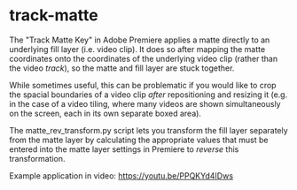# track-matte

The "Track Matte Key" in Adobe Premiere applies a matte directly to an
underlying fill layer (i.e. video clip). It does so after mapping the
matte coordinates onto the coordinates of the underlying video clip 
(rather than the video *track*), so the matte and fill layer are stuck
together.  
    
While sometimes useful, this can be problematic if you would like to 
crop the spacial boundaries of a video clip *after* repositioning and 
resizing it (e.g. in the case of a video tiling, where many videos are 
shown simultaneously on the screen, each in its own separate boxed area).

The matte_rev_transform.py script lets you transform the fill layer
separately from the matte layer by calculating the appropriate values
that must be entered into the matte layer settings in Premiere to 
*reverse* this transformation.

Example application in video: https://youtu.be/PPQKYd4IDws
